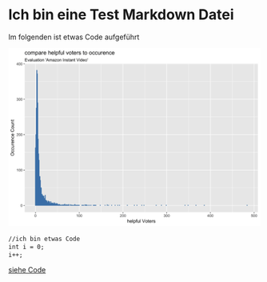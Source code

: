 Ich bin eine Test Markdown Datei
=

Im folgenden ist etwas Code aufgeführt

![](/Bilder/a_comparehelpfulVotersToOccurence_AmazonInstantVideo.gif "Optionaler Titel")

    //ich bin etwas Code
    int i = 0;
    i++;
    
    
 [siehe Code](/src/file.js)
